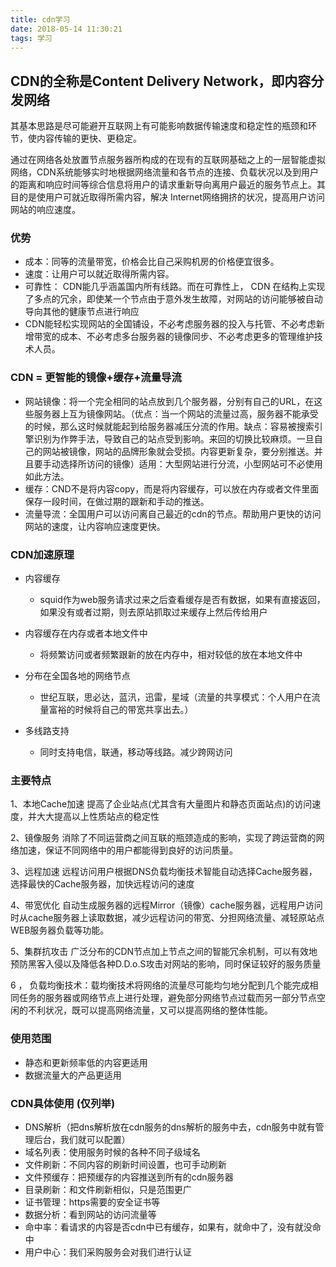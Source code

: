 ```yaml
---
title: cdn学习
date: 2018-05-14 11:30:21
tags: 学习
---
```

## CDN的全称是Content Delivery Network，即内容分发网络


其基本思路是尽可能避开互联网上有可能影响数据传输速度和稳定性的瓶颈和环节，使内容传输的更快、更稳定。

通过在网络各处放置节点服务器所构成的在现有的互联网基础之上的一层智能虚拟网络，CDN系统能够实时地根据网络流量和各节点的连接、负载状况以及到用户的距离和响应时间等综合信息将用户的请求重新导向离用户最近的服务节点上。其目的是使用户可就近取得所需内容，解决 Internet网络拥挤的状况，提高用户访问网站的响应速度。

<!-- more -->

### 优势

* 成本：同等的流量带宽，价格会比自己采购机房的价格便宜很多。
* 速度：让用户可以就近取得所需内容。
* 可靠性： CDN能几乎涵盖国内所有线路。而在可靠性上， CDN 在结构上实现了多点的冗余，即使某一个节点由于意外发生故障，对网站的访问能够被自动导向其他的健康节点进行响应
* CDN能轻松实现网站的全国铺设，不必考虑服务器的投入与托管、不必考虑新增带宽的成本、不必考虑多台服务器的镜像同步、不必考虑更多的管理维护技术人员。


### CDN = 更智能的镜像+缓存+流量导流

* 网站镜像：将一个完全相同的站点放到几个服务器，分别有自己的URL，在这些服务器上互为镜像网站。（优点：当一个网站的流量过高，服务器不能承受的时候，那么这时候就能起到给服务器减压分流的作用。缺点：容易被搜索引擎识别为作弊手法，导致自己的站点受到影响。来回的切换比较麻烦。一旦自己的网站被镜像，网站的品牌形象就会受损。内容更新复杂，要分别推送。并且要手动选择所访问的镜像）适用：大型网站进行分流，小型网站可不必使用如此方法。
* 缓存：CND不是将内容copy，而是将内容缓存，可以放在内存或者文件里面保存一段时间，在做过期的跟新和手动的推送。
* 流量导流：全国用户可以访问离自己最近的cdn的节点。帮助用户更快的访问网站的速度，让内容响应速度更快。


### CDN加速原理

* 内容缓存	
	* squid作为web服务请求过来之后查看缓存是否有数据，如果有直接返回，如果没有或者过期，则去原站抓取过来缓存上然后传给用户
 	
* 内容缓存在内存或者本地文件中
	* 将频繁访问或者频繁跟新的放在内存中，相对较低的放在本地文件中
		
* 分布在全国各地的网络节点
	* 世纪互联，思必达，蓝汛，迅雷，星域（流量的共享模式：个人用户在流量富裕的时候将自己的带宽共享出去。）
* 多线路支持
	* 同时支持电信，联通，移动等线路。减少跨网访问


### 主要特点

1、本地Cache加速 提高了企业站点(尤其含有大量图片和静态页面站点)的访问速度，并大大提高以上性质站点的稳定性

2、镜像服务 消除了不同运营商之间互联的瓶颈造成的影响，实现了跨运营商的网络加速，保证不同网络中的用户都能得到良好的访问质量。

3、远程加速 远程访问用户根据DNS负载均衡技术智能自动选择Cache服务器，选择最快的Cache服务器，加快远程访问的速度

4、带宽优化 自动生成服务器的远程Mirror（镜像）cache服务器，远程用户访问时从cache服务器上读取数据，减少远程访问的带宽、分担网络流量、减轻原站点WEB服务器负载等功能。

5、集群抗攻击 广泛分布的CDN节点加上节点之间的智能冗余机制，可以有效地预防黑客入侵以及降低各种D.D.o.S攻击对网站的影响，同时保证较好的服务质量

6 ， 负载均衡技术：载均衡技术将网络的流量尽可能均匀地分配到几个能完成相同任务的服务器或网络节点上进行处理，避免部分网络节点过载而另一部分节点空闲的不利状况，既可以提高网络流量，又可以提高网络的整体性能。 

### 使用范围

* 静态和更新频率低的内容更适用
* 数据流量大的产品更适用

### CDN具体使用 (仅列举)
* DNS解析（把dns解析放在cdn服务的dns解析的服务中去，cdn服务中就有管理后台，我们就可以配置）
* 域名列表：使用服务时候的各种不同子级域名
* 文件刷新：不同内容的刷新时间设置，也可手动刷新
* 文件预缓存：把预缓存的内容推送到所有的cdn服务器
* 目录刷新：和文件刷新相似，只是范围更广
* 证书管理：https需要的安全证书等
* 数据分析：看到网站的访问流量等
* 命中率：看请求的内容是否cdn中已有缓存，如果有，就命中了，没有就没命中
* 用户中心：我们采购服务会对我们进行认证
